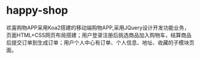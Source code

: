 # happy-shop
欢喜购物APP采用Koa2搭建的移动端购物APP,采用JQuery设计开发功能业务，页面HTML+CSS网页布局搭建；用户登录注册后挑选商品加入购物车，结算商品后提交订单到生成订单；用户个人中心有订单、个人信息、地址、收藏的子模块页面。

